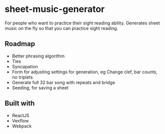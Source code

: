 # sheet-music-generator

For people who want to practice their sight reading ability. Generates sheet music on the fly so that you can practice sight reading.

## Roadmap

* Better phrasing algorithm
* Ties
* Syncapation
* Form for adjusting settings for generation, eg Change clef, bar counts, no triplets
* Generate full 32 bar song with repeats and bridge
* Seeding, for saving a sheet


## Built with

* ReactJS
* Vexflow
* Webpack
